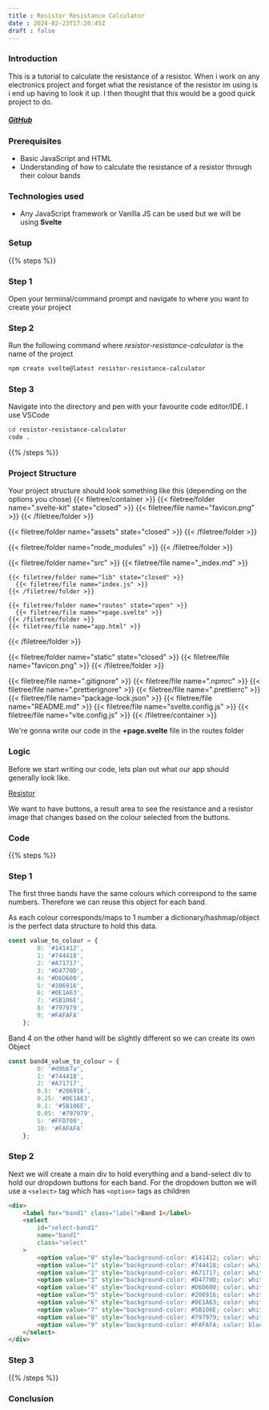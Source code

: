 ```yaml
---
title : Resistor Resistance Calculator
date : 2024-02-23T17:20:45Z
draft : false
---
```


### Introduction
This is a tutorial to calculate the resistance of a resistor. 
When i work on any electronics project and forget what the resistance of the resistor im using is i end up having to look it up. I then thought that this would be a good quick project to do.

##### [GitHub](https://github.com/awaisamjad/electronics)

### Prerequisites
- Basic JavaScript and HTML
- Understanding of how to calculate the resistance of a resistor through their colour bands
  
### Technologies used
- Any JavaScript framework or Vanilla JS can be used but we will be using **Svelte**

### Setup
{{% steps %}}

### Step 1

Open your terminal/command prompt and navigate to where you want to create your project

### Step 2

Run the following command where _resistor-resistance-calculator_ is the name of the project

```bash
npm create svelte@latest resistor-resistance-calculator
```
### Step 3
Navigate into the directory and pen with your favourite code editor/IDE. I use VSCode

```bash
cd resistor-resistance-calculator
code .
```

{{% /steps %}}

### Project Structure
Your project structure should look something like this (depending on the options you chose)
{{< filetree/container >}}
  {{< filetree/folder name=".svelte-kit" state="closed" >}}
      {{< filetree/file name="favicon.png" >}}
  {{< /filetree/folder >}}

  {{< filetree/folder name="assets" state="closed" >}}
  {{< /filetree/folder >}}

  {{< filetree/folder name="node_modules" >}}
  {{< /filetree/folder >}}

  {{< filetree/folder name="src" >}}
    {{< filetree/file name="_index.md" >}}

    {{< filetree/folder name="lib" state="closed" >}}
      {{< filetree/file name="index.js" >}}
    {{< /filetree/folder >}}

    {{< filetree/folder name="routes" state="open" >}}
      {{< filetree/file name="+page.svelte" >}}
    {{< /filetree/folder >}}
    {{< filetree/file name="app.html" >}}
  {{< /filetree/folder >}}

  {{< filetree/folder name="static" state="closed" >}}
      {{< filetree/file name="favicon.png" >}}
  {{< /filetree/folder >}}

  {{< filetree/file name=".gitignore" >}}
  {{< filetree/file name=".npmrc" >}}
  {{< filetree/file name=".prettierignore" >}}
  {{< filetree/file name=".prettierrc" >}}
  {{< filetree/file name="package-lock.json" >}}
  {{< filetree/file name="README.md" >}}
  {{< filetree/file name="svelte.config.js" >}}
  {{< filetree/file name="vite.config.js" >}}
{{< /filetree/container >}}

We're gonna write our code in the **+page.svelte** file in the routes folder

### Logic
Before we start writing our code, lets plan out what our app should generally look like.


[Resistor](/static/images/band.png)

We want to have buttons, a result area to see the resistance and a resistor image that changes based on the colour selected from the buttons.

### Code

{{% steps %}}

### Step 1
The first three bands have the same colours which correspond to the same numbers. Therefore we can reuse this object for each band.

As each colour corresponds/maps to 1 number a dictionary/hashmap/object is the perfect data structure to hold this data.

```javascript
const value_to_colour = {
		0: '#141412',
		1: '#744418',
		2: '#A71717',
		3: '#D4770D',
		4: '#D6D600',
		5: '#206916',
		6: '#0E1A63',
		7: '#5B106E',
		8: '#797979',
		9: '#FAFAFA'
	};
```
Band 4 on the other hand will be slightly different so we can create its own Object
```javascript
const band4_value_to_colour = {
		0: '#d9bb7a',
		1: '#744418',
		2: '#A71717',
		0.5: '#206916',
		0.25: '#0E1A63',
		0.1: '#5B106E',
		0.05: '#797979',
		5: '#FFD700',
		10: '#FAFAFA'
	};
```

### Step 2
Next we will create a main div to hold everything and a band-select div to hold our dropdown buttons for each band. For the dropdown button we will use a  ```<select>``` tag which has ```<option>``` tags as children

```html
<div>
	<label for="band1" class="label">Band 1</label>
	<select
		id="select-band1"
		name="band1"
		class="select"
	>
		<option value="0" style="background-color: #141412; color: white;">Black</option>
		<option value="1" style="background-color: #744418; color: white;">Brown</option>
		<option value="2" style="background-color: #A71717; color: white;">Red</option>
		<option value="3" style="background-color: #D4770D; color: white;">Orange</option>
		<option value="4" style="background-color: #D6D600; color: white;">Yellow</option>
		<option value="5" style="background-color: #206916; color: white;">Green</option>
		<option value="6" style="background-color: #0E1A63; color: white;">Blue</option>
		<option value="7" style="background-color: #5B106E; color: white;">Violet</option>
		<option value="8" style="background-color: #797979; color: white;">Grey</option>
		<option value="9" style="background-color: #FAFAFA; color: black;">White</option>
	</select>
</div>
```

### Step 3


{{% /steps %}}

### Conclusion

